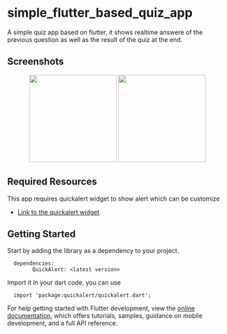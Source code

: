 # simple_flutter_based_quiz_app

A simple quiz app based on flutter, 
it shows realtime answere of the previous question
as well as the result of the quiz at the end.

## Screenshots

<div id="header" align="center">
  <img src="https://user-images.githubusercontent.com/84658120/225896088-b5708a8e-3274-4b9d-b608-f4505318057e.png" width="200"/>
  <img src="https://user-images.githubusercontent.com/84658120/225896162-93171df2-b4ca-4ddc-8b92-2cb35c50eb90.png" width="200"/>
</div>


## Required Resources

This app requires quickalert widget to show alert which can be customize

- [Link to the quickalert widget](https://pub.dev/packages/quickalert)

## Getting Started 

Start by adding the library as a dependency to your project.

```
  dependencies:
        QuickAlert: <latest version>
```

Import it in your dart code, you can use

```
  import 'package:quickalert/quickalert.dart';
```



For help getting started with Flutter development, view the
[online documentation](https://docs.flutter.dev/), which offers tutorials,
samples, guidance on mobile development, and a full API reference.
